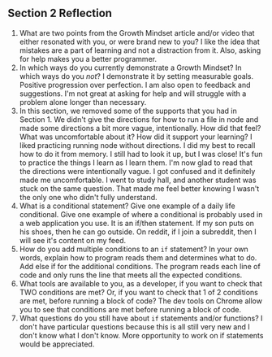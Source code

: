 ## Section 2 Reflection

1. What are two points from the Growth Mindset article and/or video that either resonated with you, or were brand new to you?
I like the idea that mistakes are a part of learning and not a distraction from it. Also, asking for help makes you a better
programmer.
2. In which ways do you currently demonstrate a Growth Mindset? In which ways do you _not_?
I demonstrate it by setting measurable goals. Positive progression over perfection. I am also open to feedback and suggestions.
I'm not great at asking for help and will struggle with a problem alone longer than necessary.
3. In this section, we removed some of the supports that you had in Section 1. We didn't give the directions for how to run a file in node and made some directions a bit more vague, intentionally. How did that feel? What was uncomfortable about it? How did it support your learning?
I liked practicing running node without directions. I did my best to recall how to do it from memory. I still had to look it up,
but I was close! It's fun to practice the things I learn as I learn them. I'm now glad to read that the directions were intentionally vague. I got confused and it definitely made me uncomfortable. I went to study hall, and another student was stuck
on the same question. That made me feel better knowing I wasn't the only one who didn't fully understand.
4. What is a conditional statement? Give one example of a daily life conditional. Give one example of where a conditional is probably used in a web application you use.
It is an if/then statement. If my son puts on his shoes, then he can go outside. On reddit, if I join a subreddit, then I will
see it's content on my feed.
5. How do you add multiple conditions to an `if` statement? In your own words, explain how to program reads them and determines what to do.
Add else if for the additional conditions. The program reads each line of code and only runs the line that meets all the expected conditions.
6. What tools are available to you, as a developer, if you want to check that TWO conditions are met? Or, if you want to check that 1 of 2 conditions are met, before running a block of code?
The dev tools on Chrome allow you to see that conditions are met before running a block of code.
7. What questions do you still have about `if` statements and/or functions?
I don't have particular questions because this is all still very new and I don't know what I don't know. More opportunity to work on if statements would be appreciated.
